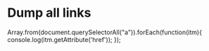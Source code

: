 # Dump all links

Array.from(document.querySelectorAll("a")).forEach(function(itm){
  console.log(itm.getAttribute('href'));
});


